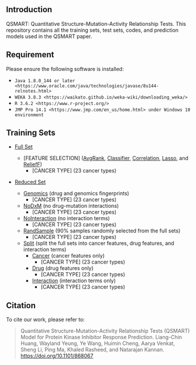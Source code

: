 ## Introduction

QSMART: Quantitative Structure-Mutation-Activity Relationship Tests. This repository contains all the training sets, test sets, codes, and prediction models used in the QSMART paper.

## Requirement

Please ensure the following software is installed:

- `Java 1.8.0_144 or later <https://www.oracle.com/java/technologies/javase/8u144-relnotes.html>`
- `WEKA 3.8.3 <https://waikato.github.io/weka-wiki/downloading_weka/>`
- `R 3.6.2 <https://www.r-project.org/>`
- `JMP Pro 14.1 <https://www.jmp.com/en_us/home.html> under Windows 10 environment`

## Training Sets

* [Full Set](https://github.com/leon1003/QSMART/tree/master/TrainingSet/FullSet)
	* [FEATURE SELECTION] ([AvgRank](https://github.com/leon1003/QSMART/tree/master/TrainingSet/FullSet/AvgRank), [Classifier](https://github.com/leon1003/QSMART/tree/master/TrainingSet/FullSet/Classifier), [Correlation](https://github.com/leon1003/QSMART/tree/master/TrainingSet/FullSet/Correlation), [Lasso](https://github.com/leon1003/QSMART/tree/master/TrainingSet/FullSet/Lasso), and [ReliefF](https://github.com/leon1003/QSMART/tree/master/TrainingSet/FullSet/ReliefF))
		* [CANCER TYPE] (23 cancer types)

* [Reduced Set](https://github.com/leon1003/QSMART/tree/master/TrainingSet/ReducedSet)
	* [Genomics](https://github.com/leon1003/QSMART/tree/master/TrainingSet/ReducedSet/Genomics) (drug and genomics fingerprints)
		* [CANCER TYPE] (23 cancer types)
	* [NoDxM](https://github.com/leon1003/QSMART/tree/master/TrainingSet/ReducedSet/NoDxM) (no drug-mutation interactions)
		* [CANCER TYPE] (23 cancer types)
	* [NoInteraction](https://github.com/leon1003/QSMART/tree/master/TrainingSet/ReducedSet/NoInteraction) (no interaction terms)
		* [CANCER TYPE] (23 cancer types)
	* [RandSample](https://github.com/leon1003/QSMART/tree/master/TrainingSet/ReducedSet/RandSample) (90% samples randomly selected from the full sets)
		* [CANCER TYPE] (23 cancer types)
	* [Split](https://github.com/leon1003/QSMART/tree/master/TrainingSet/ReducedSet/Split) (split the full sets into cancer features, drug features, and interaction terms)
		* [Cancer](https://github.com/leon1003/QSMART/tree/master/TrainingSet/ReducedSet/Split/Cancer) (cancer features only)
			* [CANCER TYPE] (23 cancer types)
		* [Drug](https://github.com/leon1003/QSMART/tree/master/TrainingSet/ReducedSet/Split/Drug) (drug features only)
			* [CANCER TYPE] (23 cancer types)
		* [Interaction](https://github.com/leon1003/QSMART/tree/master/TrainingSet/ReducedSet/Split/Interaction) (interaction terms only)
			* [CANCER TYPE] (23 cancer types)

## Citation

To cite our work, please refer to:

> Quantitative Structure-Mutation-Activity Relationship Tests (QSMART) Model for Protein Kinase Inhibitor Response Prediction. Liang-Chin Huang, Wayland Yeung, Ye Wang, Huimin Cheng, Aarya Venkat, Sheng Li, Ping Ma, Khaled Rasheed, and Natarajan Kannan. https://doi.org/10.1101/868067
